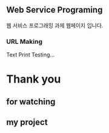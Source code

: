 ## Web Service Programing

웹 서비스 프로그래밍 과제 웹페이지 입니다.

### URL Making

Text Print Testing...

# Thank you
## for watching
## my project
